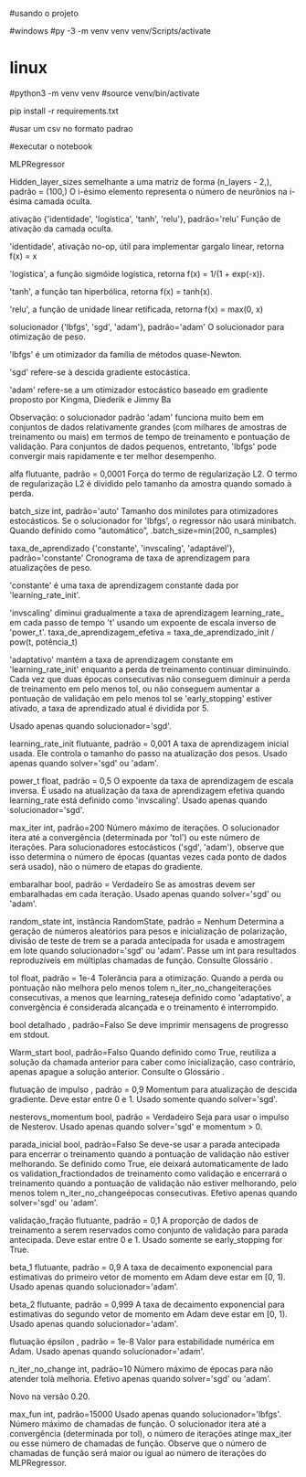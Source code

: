#usando o projeto

#windows
#py -3 -m venv venv
venv/Scripts/activate


# linux

#python3 -m venv venv
#source venv/bin/activate


pip install -r requirements.txt

#usar um csv no formato padrao

#executar o notebook



MLPRegressor

Hidden_layer_sizes semelhante a uma matriz de forma (n_layers - 2,), padrão = (100,)
O i-ésimo elemento representa o número de neurônios na i-ésima camada oculta.

ativação {'identidade', 'logística', 'tanh', 'relu'}, padrão='relu'
Função de ativação da camada oculta.

'identidade', ativação no-op, útil para implementar gargalo linear, retorna f(x) = x

'logística', a função sigmóide logística, retorna f(x) = 1/(1 + exp(-x)).

'tanh', a função tan hiperbólica, retorna f(x) = tanh(x).

'relu', a função de unidade linear retificada, retorna f(x) = max(0, x)

solucionador {'lbfgs', 'sgd', 'adam'}, padrão='adam'
O solucionador para otimização de peso.

'lbfgs' é um otimizador da família de métodos quase-Newton.

'sgd' refere-se à descida gradiente estocástica.

'adam' refere-se a um otimizador estocástico baseado em gradiente proposto por Kingma, Diederik e Jimmy Ba

Observação: o solucionador padrão 'adam' funciona muito bem em conjuntos de dados relativamente grandes (com milhares de amostras de treinamento ou mais) em termos de tempo de treinamento e pontuação de validação. Para conjuntos de dados pequenos, entretanto, 'lbfgs' pode convergir mais rapidamente e ter melhor desempenho.

alfa flutuante, padrão = 0,0001
Força do termo de regularização L2. O termo de regularização L2 é dividido pelo tamanho da amostra quando somado à perda.

batch_size int, padrão='auto'
Tamanho dos minilotes para otimizadores estocásticos. Se o solucionador for 'lbfgs', o regressor não usará minibatch. Quando definido como “automático”, .batch_size=min(200, n_samples)

taxa_de_aprendizado {'constante', 'invscaling', 'adaptável'}, padrão='constante'
Cronograma de taxa de aprendizagem para atualizações de peso.

'constante' é uma taxa de aprendizagem constante dada por 'learning_rate_init'.

'invscaling' diminui gradualmente a taxa de aprendizagem learning_rate_ em cada passo de tempo 't' usando um expoente de escala inverso de 'power_t'. taxa_de_aprendizagem_efetiva = taxa_de_aprendizado_init / pow(t, potência_t)

'adaptativo' mantém a taxa de aprendizagem constante em 'learning_rate_init' enquanto a perda de treinamento continuar diminuindo. Cada vez que duas épocas consecutivas não conseguem diminuir a perda de treinamento em pelo menos tol, ou não conseguem aumentar a pontuação de validação em pelo menos tol se 'early_stopping' estiver ativado, a taxa de aprendizado atual é dividida por 5.

Usado apenas quando solucionador='sgd'.

learning_rate_init flutuante, padrão = 0,001
A taxa de aprendizagem inicial usada. Ele controla o tamanho do passo na atualização dos pesos. Usado apenas quando solver='sgd' ou 'adam'.

power_t float, padrão = 0,5
O expoente da taxa de aprendizagem de escala inversa. É usado na atualização da taxa de aprendizagem efetiva quando learning_rate está definido como 'invscaling'. Usado apenas quando solucionador='sgd'.

max_iter int, padrão=200
Número máximo de iterações. O solucionador itera até a convergência (determinada por 'tol') ou este número de iterações. Para solucionadores estocásticos ('sgd', 'adam'), observe que isso determina o número de épocas (quantas vezes cada ponto de dados será usado), não o número de etapas do gradiente.

embaralhar bool, padrão = Verdadeiro
Se as amostras devem ser embaralhadas em cada iteração. Usado apenas quando solver='sgd' ou 'adam'.

random_state int, instância RandomState, padrão = Nenhum
Determina a geração de números aleatórios para pesos e inicialização de polarização, divisão de teste de trem se a parada antecipada for usada e amostragem em lote quando solucionador='sgd' ou 'adam'. Passe um int para resultados reproduzíveis em múltiplas chamadas de função. Consulte Glossário .

tol float, padrão = 1e-4
Tolerância para a otimização. Quando a perda ou pontuação não melhora pelo menos tolem n_iter_no_changeiterações consecutivas, a menos que learning_rateseja definido como 'adaptativo', a convergência é considerada alcançada e o treinamento é interrompido.

bool detalhado , padrão=Falso
Se deve imprimir mensagens de progresso em stdout.

Warm_start bool, padrão=Falso
Quando definido como True, reutiliza a solução da chamada anterior para caber como inicialização, caso contrário, apenas apague a solução anterior. Consulte o Glossário .

flutuação de impulso , padrão = 0,9
Momentum para atualização de descida gradiente. Deve estar entre 0 e 1. Usado somente quando solver='sgd'.

nesterovs_momentum bool, padrão = Verdadeiro
Seja para usar o impulso de Nesterov. Usado apenas quando solver='sgd' e momentum > 0.

parada_inicial bool, padrão=Falso
Se deve-se usar a parada antecipada para encerrar o treinamento quando a pontuação de validação não estiver melhorando. Se definido como True, ele deixará automaticamente de lado os validation_fractiondados de treinamento como validação e encerrará o treinamento quando a pontuação de validação não estiver melhorando, pelo menos tolem n_iter_no_changeépocas consecutivas. Efetivo apenas quando solver='sgd' ou 'adam'.

validação_fração flutuante, padrão = 0,1
A proporção de dados de treinamento a serem reservados como conjunto de validação para parada antecipada. Deve estar entre 0 e 1. Usado somente se early_stopping for True.

beta_1 flutuante, padrão = 0,9
A taxa de decaimento exponencial para estimativas do primeiro vetor de momento em Adam deve estar em [0, 1). Usado apenas quando solucionador='adam'.

beta_2 flutuante, padrão = 0,999
A taxa de decaimento exponencial para estimativas do segundo vetor de momento em Adam deve estar em [0, 1). Usado apenas quando solucionador='adam'.

flutuação épsilon , padrão = 1e-8
Valor para estabilidade numérica em Adam. Usado apenas quando solucionador='adam'.

n_iter_no_change int, padrão=10
Número máximo de épocas para não atender tolà melhoria. Efetivo apenas quando solver='sgd' ou 'adam'.

Novo na versão 0.20.

max_fun int, padrão=15000
Usado apenas quando solucionador='lbfgs'. Número máximo de chamadas de função. O solucionador itera até a convergência (determinada por tol), o número de iterações atinge max_iter ou esse número de chamadas de função. Observe que o número de chamadas de função será maior ou igual ao número de iterações do MLPRegressor.